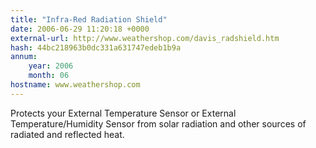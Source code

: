 ```yaml
---
title: "Infra-Red Radiation Shield"
date: 2006-06-29 11:20:18 +0000
external-url: http://www.weathershop.com/davis_radshield.htm
hash: 44bc218963b0dc331a631747edeb1b9a
annum:
    year: 2006
    month: 06
hostname: www.weathershop.com
---
```


Protects your External Temperature Sensor or External Temperature/Humidity Sensor from solar radiation and other sources of radiated and reflected heat.
